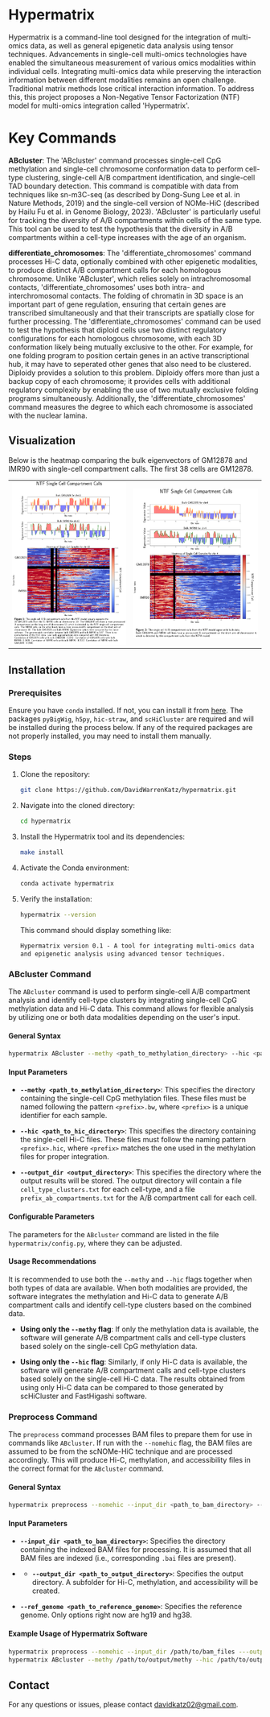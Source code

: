 # Hypermatrix

Hypermatrix is a command-line tool designed for the integration of multi-omics data, as well as general epigenetic data analysis using tensor techniques. Advancements in single-cell multi-omics technologies have enabled the simultaneous measurement of various omics modalities within individual cells. Integrating multi-omics data while preserving the interaction information between different modalities remains an open challenge. Traditional matrix methods lose critical interaction information. To address this, this project proposes a Non-Negative Tensor Factorization (NTF) model for multi-omics integration called 'Hypermatrix'.

# Key Commands
**ABcluster**: The 'ABcluster' command processes single-cell CpG methylation and single-cell chromosome conformation data to perform cell-type clustering, single-cell A/B compartment identification, and single-cell TAD boundary detection. This command is compatible with data from techniques like sn-m3C-seq (as described by Dong-Sung Lee et al. in Nature Methods, 2019) and the single-cell version of NOMe-HiC (described by Hailu Fu et al. in Genome Biology, 2023). 'ABcluster' is particularly useful for tracking the diversity of A/B compartments within cells of the same type. This tool can be used to test the hypothesis that the diversity in A/B compartments within a cell-type increases with the age of an organism.

**differentiate_chromosomes**: The 'differentiate_chromosomes' command processes Hi-C data, optionally combined with other epigenetic modalities, to produce distinct A/B compartment calls for each homologous chromosome. Unlike 'ABcluster', which relies solely on intrachromosomal contacts, 'differentiate_chromosomes' uses both intra- and interchromosomal contacts. The folding of chromatin in 3D space is an important part of gene regulation, ensuring that certain genes are transcribed simultaneously and that their transcripts are spatially close for further processing. The 'differentiate_chromosomes' command can be used to test the hypothesis that diploid cells use two distinct regulatory configurations for each homologous chromosome, with each 3D conformation likely being mutually exclusive to the other. For example, for one folding program to position certain genes in an active transcriptional hub, it may have to seperated other genes that also need to be clustered. Diploidy provides a solution to this problem. Diploidy offers more than just a backup copy of each chromosome; it provides cells with additional regulatory complexity by enabling the use of two mutually exclusive folding programs simultaneously. Additionally, the 'differentiate_chromosomes' command measures the degree to which each chromosome is associated with the nuclear lamina.

## Visualization

Below is the heatmap comparing the bulk eigenvectors of GM12878 and IMR90 with single-cell compartment calls. The first 38 cells are GM12878.

<div style="text-align: center;">
  <table style="margin: 0 auto;">
    <tr>
      <td><img src="output_files/AB_compartment_heatmap_ch10_example.png" alt="Figure 1" width="500"></td>
      <td><img src="output_files/AB_compartment_heatmap_ch4_example.png" alt="Figure 2" width="550"></td>
    </tr>
  </table>
</div>

## Installation

### Prerequisites

Ensure you have `conda` installed. If not, you can install it from [here](https://docs.conda.io/projects/conda/en/latest/user-guide/install/index.html). The packages `pyBigWig`, `h5py`, `hic-straw`, and `scHiCluster` are required and will be installed during the process below. If any of the required packages are not properly installed, you may need to install them manually.

### Steps

1. Clone the repository:

    ```bash
    git clone https://github.com/DavidWarrenKatz/hypermatrix.git
    ```

2. Navigate into the cloned directory:

    ```bash
    cd hypermatrix
    ```

3. Install the Hypermatrix tool and its dependencies:

    ```bash
    make install
    ```

4. Activate the Conda environment:

    ```bash
    conda activate hypermatrix
    ```

5. Verify the installation:

    ```bash
    hypermatrix --version
    ```

    This command should display something like:
    
    ```
    Hypermatrix version 0.1 - A tool for integrating multi-omics data and epigenetic analysis using advanced tensor techniques.
    ```

### ABcluster Command

The `ABcluster` command is used to perform single-cell A/B compartment analysis and identify cell-type clusters by integrating single-cell CpG methylation data and Hi-C data. This command allows for flexible analysis by utilizing one or both data modalities depending on the user's input.

#### General Syntax

```bash
hypermatrix ABcluster --methy <path_to_methylation_directory> --hic <path_to_hic_directory> --output_dir <output_directory>
```

#### Input Parameters

- **`--methy <path_to_methylation_directory>`**: This specifies the directory containing the single-cell CpG methylation files. These files must be named following the pattern `<prefix>.bw`, where `<prefix>` is a unique identifier for each sample.
  
- **`--hic <path_to_hic_directory>`**: This specifies the directory containing the single-cell Hi-C files. These files must follow the naming pattern `<prefix>.hic`, where `<prefix>` matches the one used in the methylation files for proper integration.

- **`--output_dir <output_directory>`**: This specifies the directory where the output results will be stored. The output directory will contain a file `cell_type_clusters.txt` for each cell-type, and a file `prefix_ab_compartments.txt` for the A/B compartment call for each cell.

#### Configurable Parameters

The parameters for the `ABcluster` command are listed in the file `hypermatrix/config.py`, where they can be adjusted.

#### Usage Recommendations

It is recommended to use both the `--methy` and `--hic` flags together when both types of data are available. When both modalities are provided, the software integrates the methylation and Hi-C data to generate A/B compartment calls and identify cell-type clusters based on the combined data.
  
- **Using only the `--methy` flag**: If only the methylation data is available, the software will generate A/B compartment calls and cell-type clusters based solely on the single-cell CpG methylation data.

- **Using only the `--hic` flag**: Similarly, if only Hi-C data is available, the software will generate A/B compartment calls and cell-type clusters based solely on the single-cell Hi-C data. The results obtained from using only Hi-C data can be compared to those generated by scHiCluster and FastHigashi software.


### **Preprocess Command**

The `preprocess` command processes BAM files to prepare them for use in commands like `ABcluster`. If run with the `--nomehic` flag, the BAM files are assumed to be from the scNOMe-HiC technique and are processed accordingly. This will produce Hi-C, methylation, and accessibility files in the correct format for the `ABcluster` command.

#### General Syntax

```bash
hypermatrix preprocess --nomehic --input_dir <path_to_bam_directory> --output_dir <path_to_output_directory> --ref_genome <path_to_reference_genome>
```

#### Input Parameters

- **`--input_dir <path_to_bam_directory>`**: Specifies the directory containing the indexed BAM files for processing. It is assumed that all BAM files are indexed (i.e., corresponding `.bai` files are present).

- - **`--output_dir <path_to_output_directory>`**: Specifies the output directory. A subfolder for Hi-C, methylation, and accessibility will be created.
  
- **`--ref_genome <path_to_reference_genome>`**: Specifies the reference genome. Only options right now are hg19 and hg38. 

#### Example Usage of Hypermatrix Software

```bash
hypermatrix preprocess --nomehic --input_dir /path/to/bam_files ---output_dir /path/to/output -ref hg19
hypermatrix ABcluster --methy /path/to/output/methy --hic /path/to/output/hic --output_dir <output_directory>
```

## Contact

For any questions or issues, please contact davidkatz02@gmail.com.
